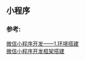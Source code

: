 ## 小程序


### 参考:
[微信小程序开发——1.环境搭建](https://blog.csdn.net/sinat_24048051/article/details/76279348)  
[微信小程序开发框架搭建](https://blog.csdn.net/hss01248/article/details/53405308)  


